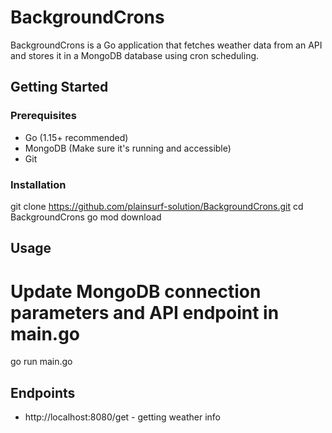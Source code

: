 # BackgroundCrons

BackgroundCrons is a Go application that fetches weather data from an API and stores it in a MongoDB database using cron scheduling.

## Getting Started

### Prerequisites
- Go (1.15+ recommended)
- MongoDB (Make sure it's running and accessible)
- Git

### Installation

git clone https://github.com/plainsurf-solution/BackgroundCrons.git
cd BackgroundCrons
go mod download

## Usage

# Update MongoDB connection parameters and API endpoint in main.go
go run main.go

## Endpoints 
- http://localhost:8080/get - getting weather info
